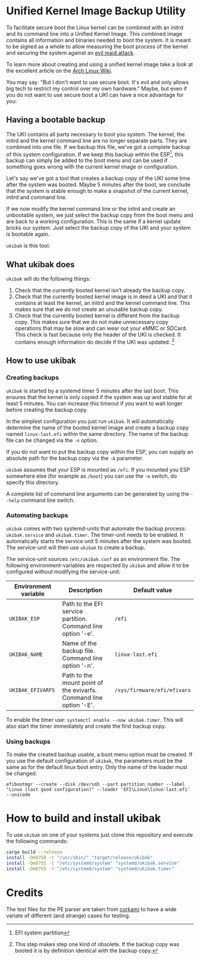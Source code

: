 # Unified Kernel Image Backup Utility

To facilitate secure boot the Linux kernel can be combined with an initrd and its command line into a Unified Kernel Image. This combined image contains all information and binaries needed to boot the system. It is meant to be signed as a whole to allow measuring the boot process of the kernel and securing the system against an [evil maid attack](https://en.wikipedia.org/wiki/Evil_maid_attack).

To learn more about creating and using a unified kernel image take a look at the excellent article on the [Arch Linux Wiki](https://wiki.archlinux.org/title/Unified_kernel_image).

You may say: "But I don't want to use secure boot. It's evil and only allows big tech to restrict my control over my own hardware."
Maybe, but even if you do not want to use secure boot a UKI can have a nice advantage for you:

## Having a bootable backup

The UKI contains all parts necessary to boot you system. The kernel, the initrd and the kernel command line are no longer separate parts. They are combined into one file. If we backup this file, we've got a complete backup of this system configuration. If we keep this backup within the ESP[^esp], this backup can simply be added to the boot menu and can be used if something goes wrong with the current kernel image or configuration.

Let's say we've got a tool that creates a backup copy of the UKI some time after the system was booted. Maybe 5 minutes after the boot, we conclude that the system is stable enough to make a snapshot of the current kernel, initrd and command line.

If we now modify the kernel command line or the initrd and create an unbootable system, we just select the backup copy from the boot menu and are back to a working configuration. This is the same if a kernel update bricks our system. Just select the backup copy of the UKI and your system is bootable again.

`ukibak` is this tool.

## What ukibak does

`ukibak` will do the following things:

1. Check that the currently booted kernel isn't already the backup copy.
1. Check that the currently booted kernel image is in deed a UKI and that it contains at least the kernel, an initrd and the kernel command line. This makes sure that we do not create an unusable backup copy.
1. Check that the currently booted kernel is different from the backup copy. This makes sure that we do not make unnecessary copy operations that may be slow and can wear out your eMMC or SDCard. This check is fast because only the header of the UKI is checked. It contains enough information do decide if the UKI was updated. [^include1]

[^esp]: EFI system partition
[^include1]: This step makes step one kind of obsolete. If the backup copy was booted it is by definition identical with the backup copy.

## How to use ukibak

### Creating backups

`ukibak` is started by a systemd timer 5 minutes after the last boot. This ensures that the kernel is only copied if the system was up and stable for at least 5 minutes. You can increase this timeout if you want to wait longer before creating the backup copy.

In the simplest configuration you just run `ukibak`. It will automatically determine the name of the booted kernel image and create a backup copy named `linux-last.efi` within the same directory. The name of the backup file can be changed via the `-n` option.

If you do not want to put the backup copy within the ESP, you can supply an absolute path for the backup copy via the `-A` parameter.

`ukibak` assumes that your ESP is mounted as `/efi`. If you mounted you ESP somewhere else (for example as `/boot`) you can use the `-e` switch, do specify this directory.

A complete list of command line arguments can be generated by using the `--help` command line switch.

### Automating backups

`ukibak` comes with two systemd-units that automate the backup process: `ukibak.service` and `ukibak.timer`. The timer-unit needs to be enabled. It automatically starts the service unit 5 minutes after the system was booted. The service-unit will then use `ukibak` to create a backup.

The service-unit sources `/etc/ukibak.conf` as an environment file. The following environment-variables are respected by `ukibak` and allow it to be configured without modifying the service-unit:

| Environment variable | Description                                                        | Default value               |
| -------------------- | ------------------------------------------------------------------ | --------------------------- |
| `UKIBAK_ESP`         | Path to the EFI service partition. Command line option '-e'.       | `/efi`                      |
| `UKIBAK_NAME`        | Name of the backup file. Command line option '-n'.                 | `linux-last.efi`            |
| `UKIBAK_EFIVARFS`    | Path to the mount point of the evivarfs. Command line option '-E'. | `/sys/firmware/efi/efivars` |

To enable the timer use: `systemctl enable --now ukibak.timer`. This will also start the timer immediately and create the first backup copy.

### Using backups

To make the created backup usable, a boot menu option must be created. If you use the default configuration of `ukibak`, the parameters must be the same as for the default linux boot entry. Only the name of the loader must be changed:

```
efibootmgr --create --disk /dev/sdX --part partition_number --label "Linux (last good configuration)" --loader 'EFI\Linux\linux-last.efi' --unicode
```

# How to build and install ukibak

To use `ukibak` on one of your systems just clone this repository and execute the following commands:

```bash
cargo build --release
install -Dm0750 -t "/usr/sbin/" "target/release/ukibak"
install -Dm0755 -t "/etc/systemd/system" "systemd/ukibak.service"
install -Dm0755 -t "/etc/systemd/system" "systemd/ukibak.timer"
```

# Credits

The test files for the PE parser are taken from [corkami](https://github.com/corkami) to have a wide variate of different (and strange) cases for testing.